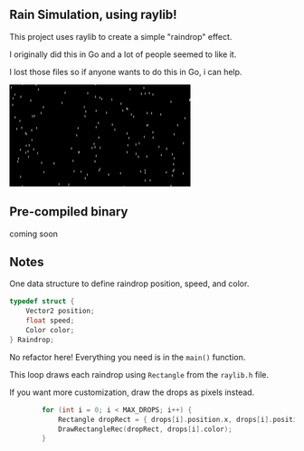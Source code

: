 ## Rain Simulation, using raylib!

This project uses raylib to create a simple "raindrop" effect.

I originally did this in Go and a lot of people seemed to like it. 

I lost those files so if anyone wants to do this in Go, i can help.

![](https://github.com/Alteryx-Motives/rain-project/blob/master/output.gif)


## Pre-compiled binary
coming soon


## Notes

One data structure to define raindrop position, speed, and color.

```c
typedef struct {
    Vector2 position;
    float speed;
    Color color;
} Raindrop;
```
No refactor here! Everything you need is in the ` main() ` function.

This loop  draws each raindrop using `Rectangle` from the ` raylib.h ` file.

If you want more customization, draw the drops as pixels instead.

```c
        for (int i = 0; i < MAX_DROPS; i++) {
            Rectangle dropRect = { drops[i].position.x, drops[i].position.y, 2, 10 }; 
            DrawRectangleRec(dropRect, drops[i].color);
        }
```
